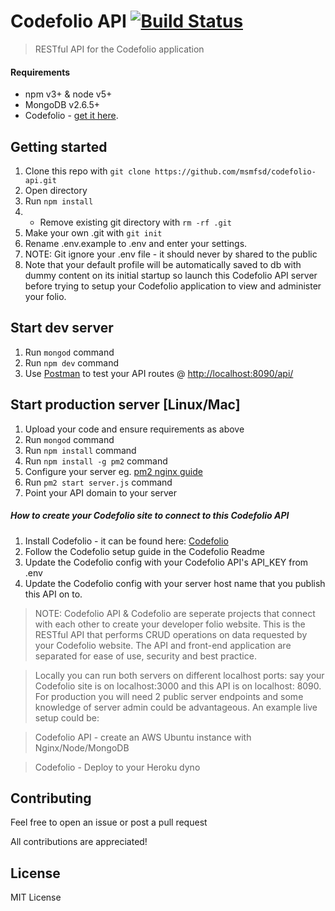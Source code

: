 # Codefolio API [![Build Status](https://travis-ci.com/msmfsd/codefolio-api.svg?token=pQuZQVJCHi2ifpjKbzd7&branch=master)](https://travis-ci.com/msmfsd/codefolio-api)

> RESTful API for the Codefolio application

#### Requirements
- npm v3+ & node v5+
- MongoDB v2.6.5+
- Codefolio - [get it here](https://github.com/msmfsd/codefolio).

## Getting started
1. Clone this repo with ```git clone https://github.com/msmfsd/codefolio-api.git```
2. Open directory
3. Run ```npm install```
4. * Remove existing git directory with ```rm -rf .git```
5. Make your own .git with ```git init```
6. Rename .env.example to .env and enter your settings.
7. NOTE: Git ignore your .env file - it should never by shared to the public
8. Note that your default profile will be automatically saved to db with dummy content on its initial startup so launch this Codefolio API server before trying to setup your Codefolio application to view and administer your folio.

## Start dev server
1. Run ```mongod``` command
2. Run ```npm dev``` command
3. Use [Postman](https://www.getpostman.com/) to test your API routes @ [http://localhost:8090/api/](http://localhost:8090/api/)

## Start production server [Linux/Mac]
1. Upload your code and ensure requirements as above
2. Run ```mongod``` command
3. Run ```npm install``` command
4. Run ```npm install -g pm2``` command
5. Configure your server eg. [pm2 nginx guide](http://pm2.keymetrics.io/docs/tutorials/pm2-nginx-production-setup)
5. Run ```pm2 start server.js``` command
6. Point your API domain to your server

##### How to create your Codefolio site to connect to this Codefolio API
1. Install Codefolio - it can be found here: [Codefolio](https://github.com/msmfsd/codefolio)
2. Follow the Codefolio setup guide in the Codefolio Readme
3. Update the Codefolio config with your Codefolio API's API_KEY from .env
4. Update the Codefolio config with your server host name that you publish this API on to.


> NOTE: Codefolio API & Codefolio are seperate projects that connect with each other to create your developer folio website. This is the RESTful API that performs CRUD operations on data requested by your Codefolio website. The API and front-end application are separated for ease of use, security and best practice.

>Locally you can run both servers on different localhost ports: say your Codefolio site is on localhost:3000 and this API is on localhost: 8090. For production you will need 2 public server endpoints and some knowledge of server admin could be advantageous. An example live setup could be:

> Codefolio API - create an AWS Ubuntu instance with Nginx/Node/MongoDB

> Codefolio - Deploy to your Heroku dyno

## Contributing
Feel free to open an issue or post a pull request

All contributions are appreciated!

## License
MIT License
